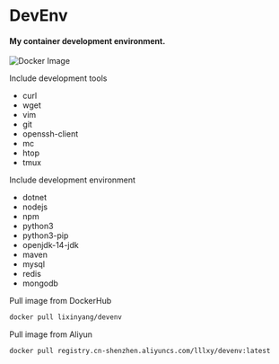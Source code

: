 # DevEnv

#### My container development environment.

![Docker Image](https://github.com/lixinyang123/DevEnv/workflows/Docker%20Image%20CI/badge.svg)

Include development tools
- curl
- wget
- vim
- git
- openssh-client
- mc
- htop
- tmux

Include development environment
- dotnet
- nodejs
- npm
- python3
- python3-pip
- openjdk-14-jdk
- maven
- mysql
- redis
- mongodb

Pull image from DockerHub
```bash
docker pull lixinyang/devenv
```

Pull image from Aliyun
```bash
docker pull registry.cn-shenzhen.aliyuncs.com/lllxy/devenv:latest
```
